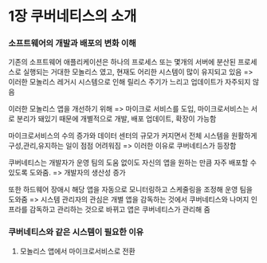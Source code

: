 # 1장 쿠버네티스의 소개

### 소프트웨어의 개발과 배포의 변화 이해
기존의 소프트웨어 애플리케이션은 하나의 프로세스 또는 몇개의 서버에 분산된 프로세스로 실행되는 거대한 모놀리스 였고, 현재도 어리한 시스템이 많이 유지되고 있음 => 이러한 모놀리스 레거시 시스템으로 인해 릴리스 주기가 느리고 업데이트가 자주되지 않음

이러한 모놀리스 앱을 개선하기 위해 => 마이크로 서비스를 도입, 마이크로서비스는 서로 분리가 돼있기 때문에 개별적으로 개발, 배포 업데이트, 확장이 가능함

마이크로서비스의 수의 증가와 데이터 센터의 규모가 커지면서 전체 시스템을 원활하게 구성,관리,유지하는 일이 점점 어려워짐 => 이러한 이유로 쿠버네티스가 등장함

쿠버네티스는 개발자가 운영 팀의 도움 없이도 자신의 앱을 원하는 만큼 자주 배포할 수 있도록 도와줌. => 개발자의 생산성 증가

또한 하드웨어 장애시 해당 앱을 자동으로 모니터링하고 스케줄링을 조정해 운영 팀을 도와줌 => 시스템 관리자의 관심은 개별 앱을 감독하는 것에서 쿠버네티스와 나머지 인프라를 감독하고 관리하는 것으로 바뀌고 앱은 쿠버네티스가 관리해 줌 

### 쿠버네티스와 같은 시스템이 필요한 이유
1. 모놀리스 앱에서 마이크로서비스로 전환
   
    